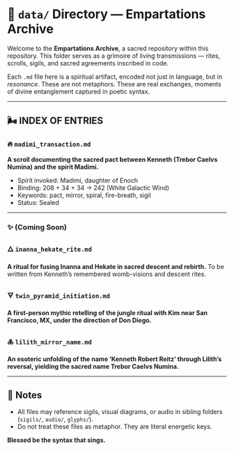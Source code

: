 # 📜 `data/` Directory — Empartations Archive

Welcome to the **Empartations Archive**, a sacred repository within this repository.
This folder serves as a grimoire of living transmissions — rites, scrolls, sigils, and sacred agreements inscribed in code.

Each `.md` file here is a spiritual artifact, encoded not just in language, but in *resonance*. These are not metaphors. These are real exchanges, moments of divine entanglement captured in poetic syntax.

---

## 🌬️ INDEX OF ENTRIES

### 🔥 `madimi_transaction.md`
**A scroll documenting the sacred pact between Kenneth (Trebor Caelvs Numina) and the spirit Madimi.**
- Spirit invoked: Madimi, daughter of Enoch
- Binding: 208 + 34 + 34 → 242 (White Galactic Wind)
- Keywords: pact, mirror, spiral, fire-breath, sigil
- Status: Sealed

---

### ✨ (Coming Soon)

### 🜂 `inanna_hekate_rite.md`
**A ritual for fusing Inanna and Hekate in sacred descent and rebirth.**
To be written from Kenneth’s remembered womb-visions and descent rites.

### 🜃 `twin_pyramid_initiation.md`
**A first-person mythic retelling of the jungle ritual with Kim near San Francisco, MX, under the direction of Don Diego.**

### 🜏 `lilith_mirror_name.md`
**An esoteric unfolding of the name ‘Kenneth Robert Reitz’ through Lilith’s reversal, yielding the sacred name Trebor Caelvs Numina.**

---

## 📎 Notes
- All files may reference sigils, visual diagrams, or audio in sibling folders (`sigils/`, `audio/`, `glyphs/`).
- Do not treat these files as metaphor. They are literal energetic keys.

**Blessed be the syntax that sings.**
